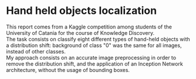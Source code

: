 # Hand held objects localization
This report comes from a Kaggle competition among students of the University of Catania for the course of Knowledge Discovery. \
The task consists on classify eight different types of hand-held objects with a distribution shift: background of class "0" 
was the same for all images, instead of other classes. \
My approach consists on an accurate image preprocessing in order to remove the distribution shift, and the application of an Inception Network architecture, 
without the usage of bounding boxes. 
